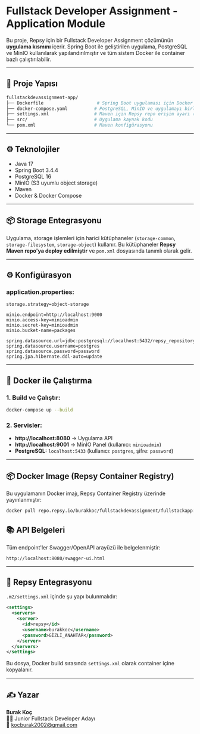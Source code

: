 
# Fullstack Developer Assignment - Application Module

Bu proje, Repsy için bir Fullstack Developer Assignment çözümünün **uygulama kısmını** içerir. Spring Boot ile geliştirilen uygulama, PostgreSQL ve MinIO kullanılarak yapılandırılmıştır ve tüm sistem Docker ile container bazlı çalıştırılabilir.

---

## 🚀 Proje Yapısı

```bash
fullstackdevassignment-app/
├── Dockerfile                    # Spring Boot uygulaması için Docker imajı
├── docker-compose.yaml          # PostgreSQL, MinIO ve uygulamayı birlikte çalıştırır
├── settings.xml                 # Maven için Repsy repo erişim ayarı (Docker'da kullanılmak üzere)
├── src/                         # Uygulama kaynak kodu
└── pom.xml                      # Maven konfigürasyonu
```

---

## ⚙️ Teknolojiler

- Java 17
- Spring Boot 3.4.4
- PostgreSQL 16
- MinIO (S3 uyumlu object storage)
- Maven
- Docker & Docker Compose

---

## 📦 Storage Entegrasyonu

Uygulama, storage işlemleri için harici kütüphaneler (`storage-common`, `storage-filesystem`, `storage-object`) kullanır. Bu kütüphaneler **Repsy Maven repo'ya deploy edilmiştir** ve `pom.xml` dosyasında tanımlı olarak gelir.

---

## ⚙️ Konfigürasyon

### application.properties:

```properties
storage.strategy=object-storage

minio.endpoint=http://localhost:9000
minio.access-key=minioadmin
minio.secret-key=minioadmin
minio.bucket-name=packages

spring.datasource.url=jdbc:postgresql://localhost:5432/repsy_repository
spring.datasource.username=postgres
spring.datasource.password=password
spring.jpa.hibernate.ddl-auto=update
```

---

## 🐳 Docker ile Çalıştırma

### 1. Build ve Çalıştır:
```bash
docker-compose up --build
```

### 2. Servisler:
- **http://localhost:8080** → Uygulama API
- **http://localhost:9001** → MinIO Panel (kullanıcı: `minioadmin`)
- **PostgreSQL:** `localhost:5433` (kullanıcı: `postgres`, şifre: `password`)
---

## 📦 Docker Image (Repsy Container Registry)

Bu uygulamanın Docker imajı, Repsy Container Registry üzerinde yayınlanmıştır:

```bash
docker pull repo.repsy.io/burakkoc/fullstackdevassignment/fullstackapp:latest
```

## 📚 API Belgeleri

Tüm endpoint'ler Swagger/OpenAPI arayüzü ile belgelenmiştir:

```
http://localhost:8080/swagger-ui.html
```

---

## 🔐 Repsy Entegrasyonu

`.m2/settings.xml` içinde şu yapı bulunmalıdır:

```xml
<settings>
  <servers>
    <server>
      <id>repsy</id>
      <username>burakkoc</username>
      <password>GİZLİ_ANAHTAR</password>
    </server>
  </servers>
</settings>
```

Bu dosya, Docker build sırasında `settings.xml` olarak container içine kopyalanır.

---

## ✍️ Yazar

**Burak Koç**  
👨‍💻 Junior Fullstack Developer Adayı  
📧 kocburak2002@gmail.com
